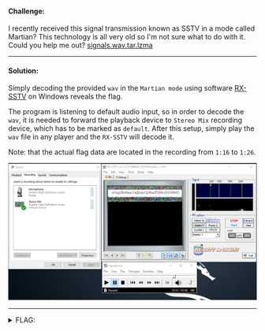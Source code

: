 #### Challenge:

I recently received this signal transmission known as SSTV in a mode called Martian? This technology is all very old so I'm not sure what to do with it. Could you help me out? [signals.wav.tar.lzma](./signals.wav.tar.lzma ":ignore")

---

#### Solution:

Simply decoding the provided `wav` in the `Martian mode` using software [RX-SSTV](http://users.belgacom.net/hamradio/rxsstv.htm) on Windows reveals the flag. 

The program is listening to default audio input, so in order to decode the `wav`, it is needed to forward the playback device to `Stereo Mix` recording device, which has to be marked as `default`.
After this setup, simply play the `wav` file in any player and the `RX-SSTV` will decode it.

Note: that the actual flag data are located in the recording from `1:16` to `1:26`.

![sstv.png](./sstv.png ":ignore")

---

<details><summary>FLAG:</summary>

```
utflag{6bdfeac1e2baa12d6ac5384cdfd166b0}
```

</details>
<br/>
